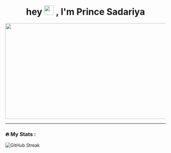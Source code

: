 <div align="center">
  <h1>
   hey 
   <img src="https://media.giphy.com/media/hvRJCLFzcasrR4ia7z/giphy.gif" width="30px"/>
    , I'm Prince Sadariya
  </h1>
  <img src="https://media.giphy.com/media/dWesBcTLavkZuG35MI/giphy.gif" width="600" height="300"/>
</div>
<div align="center">
  <img src="https://komarev.com/ghpvc/?username=PrinceSadariya&style=flat-square&color=blue" alt=""/>
</div>

---

### :fire: My Stats :
![GitHub Streak](http://github-readme-streak-stats.herokuapp.com?user=PrinceSadariya&theme=dark)
